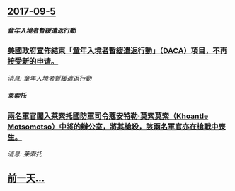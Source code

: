 ## [2017-09-5](/news/2017/09/5/index.md)

##### 童年入境者暫緩遣返行動
### [美國政府宣佈結束「童年入境者暫緩遣返行動」（DACA）項目，不再接受新的申请。 ](/news/2017/09/5/美國政府宣佈結束-童年入境者暫緩遣返行動-DACA-項目-不再接受新的申请.md)
_消息: 童年入境者暫緩遣返行動_

##### 莱索托
### [兩名軍官闖入莱索托國防軍司令蔻安特勒·莫索莫索（Khoantle Motsomotso）中將的辦公室，將其槍殺，該兩名軍官亦在槍戰中喪生。 ](/news/2017/09/5/兩名軍官闖入莱索托國防軍司令蔻安特勒-莫索莫索-Khoantle-Motsomotso-中將的辦公室-將其槍殺-該兩名軍.md)
_消息: 莱索托_

## [前一天...](/news/2017/09/3/index.md)

